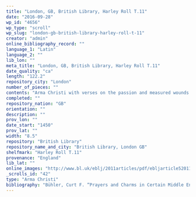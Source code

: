 ```yaml
---
title: "London, GB, British Library, Harley Roll T.11"
date: "2016-09-28"
wp_id: "4656"
wp_type: "scroll"
wp_slug: "london-gb-british-library-harley-roll-t-11"
creator: "admin"
online_bibliography_record: ""
language_1: "Latin"
language_2: ""
lib_lon: ""
meta_title: "London, GB, British Library, Harley Roll T.11"
date_quality: "ca"
length: "122.2"
repository_city: "London"
number_of_pieces: ""
contents: "Arma Christi with verses on the passion and measured wounds of Christ and measured nails of Christ's cross."
completed: ""
repository_nation: "GB"
orientation: ""
description: ""
prov_lon: ""
date_start: "1450"
prov_lat: ""
width: "8.5"
repository: "British Library"
repository_name_and_city: "British Library, London GB"
shelfmark: "Harley Roll T.11"
provenance: "England"
lib_lat: ""
online_images: "http://www.bl.uk/eblj/2011articles/pdf/ebljarticle52011.pdf"
_scrolls_id: "42"
type: "Arma Christi"
bibliography: "Bühler, Curt F. “Prayers and Charms in Certain Middle English Scrolls.” Speculum 39, no. 2 (1964): 270–78. 272n22.<br/> Rudy, Kathryn M. “Kissing Images, Unfurling Rolls, Measuring Wounds, Sewing Badges and Carrying Talismans: Considering Some Harley Manuscripts through the Physical Rituals They Reveal.” Electronic British Library Journal, 2011.<br/> Stork, Hans-Walter. “Spätmittelalterliche Gebetsbücher in Rollenform in Überlieferung Und Bild.” Gutenberg Jahrschrift 20 (2010): 43–78."
---
```



